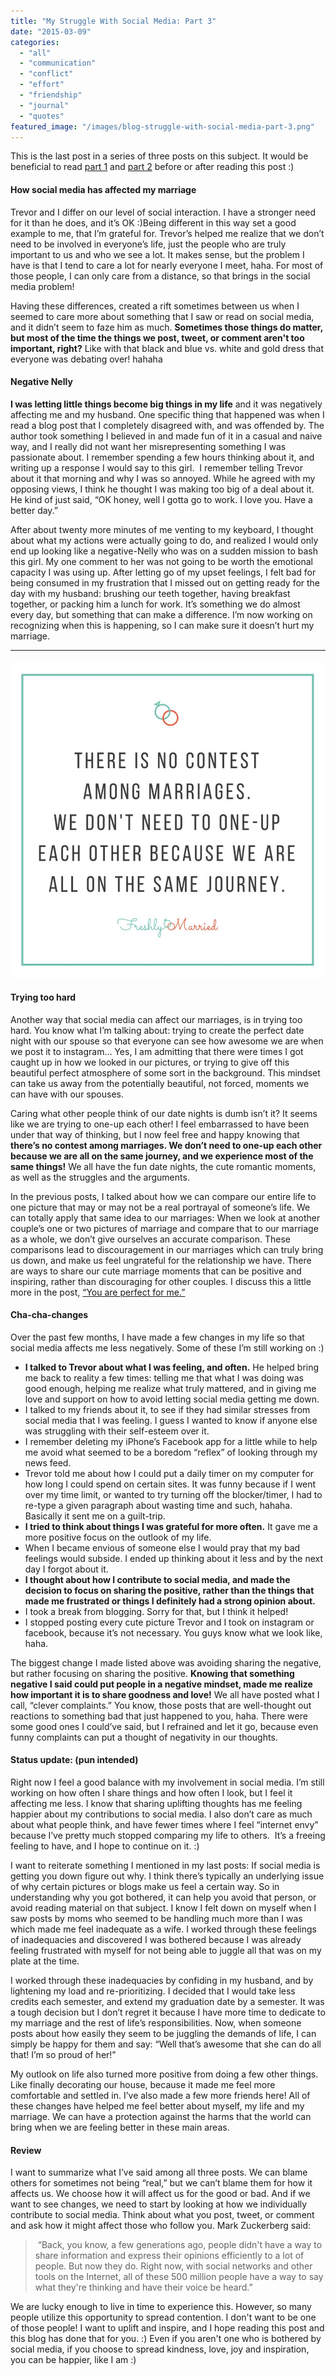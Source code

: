 ```yaml
---
title: "My Struggle With Social Media: Part 3"
date: "2015-03-09"
categories: 
  - "all"
  - "communication"
  - "conflict"
  - "effort"
  - "friendship"
  - "journal"
  - "quotes"
featured_image: "/images/blog-struggle-with-social-media-part-3.png"
---
```


This is the last post in a series of three posts on this subject. It would be beneficial to read [part 1](http://freshlymarried.com/my-struggle-with-social-media-part-1/) and [part 2](http://freshlymarried.com/my-struggle-with-social-media-part-2/) before or after reading this post :)

#### How social media has affected my marriage

Trevor and I differ on our level of social interaction. I have a stronger need for it than he does, and it’s OK :)Being different in this way set a good example to me, that I’m grateful for. Trevor’s helped me realize that we don’t need to be involved in everyone’s life, just the people who are truly important to us and who we see a lot. It makes sense, but the problem I have is that I tend to care a lot for nearly everyone I meet, haha. For most of those people, I can only care from a distance, so that brings in the social media problem!

Having these differences, created a rift sometimes between us when I seemed to care more about something that I saw or read on social media, and it didn’t seem to faze him as much. **Sometimes those things do matter, but most of the time the things we post, tweet, or comment aren't too important, right?** Like with that black and blue vs. white and gold dress that everyone was debating over! hahaha

#### Negative Nelly

**I was letting little things become big things in my life** and it was negatively affecting me and my husband. One specific thing that happened was when I read a blog post that I completely disagreed with, and was offended by. The author took something I believed in and made fun of it in a casual and naive way, and I really did not want her misrepresenting something I was passionate about. I remember spending a few hours thinking about it, and writing up a response I would say to this girl.  I remember telling Trevor about it that morning and why I was so annoyed. While he agreed with my opposing views, I think he thought I was making too big of a deal about it. He kind of just said, “OK honey, well I gotta go to work. I love you. Have a better day.”

After about twenty more minutes of me venting to my keyboard, I thought about what my actions were actually going to do, and realized I would only end up looking like a negative-Nelly who was on a sudden mission to bash this girl. My one comment to her was not going to be worth the emotional capacity I was using up. After letting go of my upset feelings, I felt bad for being consumed in my frustration that I missed out on getting ready for the day with my husband: brushing our teeth together, having breakfast together, or packing him a lunch for work. It’s something we do almost every day, but something that can make a difference. I’m now working on recognizing when this is happening, so I can make sure it doesn’t hurt my marriage.

* * *

#### ![struggles with social media, social media pitfalls, common struggles with social media, struggles of social media, addicted to social media, social media affecting marriage, marriage help, marriage advice, marriage enrichment, relationship education, newlywed](/images/THERE-is-no-contest-among-marriages-1.jpg)

#### Trying too hard

Another way that social media can affect our marriages, is in trying too hard. You know what I’m talking about: trying to create the perfect date night with our spouse so that everyone can see how awesome we are when we post it to instagram… Yes, I am admitting that there were times I got caught up in how we looked in our pictures, or trying to give off this beautiful perfect atmosphere of some sort in the background. This mindset can take us away from the potentially beautiful, not forced, moments we can have with our spouses.

Caring what other people think of our date nights is dumb isn’t it? It seems like we are trying to one-up each other! I feel embarrassed to have been under that way of thinking, but I now feel free and happy knowing that **there’s no contest among marriages. We don’t need to one-up each other because we are all on the same journey, and we experience most of the same things!** We all have the fun date nights, the cute romantic moments, as well as the struggles and the arguments.

In the previous posts, I talked about how we can compare our entire life to one picture that may or may not be a real portrayal of someone’s life. We can totally apply that same idea to our marriages: When we look at another couple’s one or two pictures of marriage and compare that to our marriage as a whole, we don’t give ourselves an accurate comparison. These comparisons lead to discouragement in our marriages which can truly bring us down, and make us feel ungrateful for the relationship we have. There are ways to share our cute marriage moments that can be positive and inspiring, rather than discouraging for other couples. I discuss this a little more in the post, [“You are perfect for me.”](http://freshlymarried.com/you-are-perfect-for-me/)

#### Cha-cha-changes

Over the past few months, I have made a few changes in my life so that social media affects me less negatively. Some of these I’m still working on :)

- **I talked to Trevor about what I was feeling, and often.** He helped bring me back to reality a few times: telling me that what I was doing was good enough, helping me realize what truly mattered, and in giving me love and support on how to avoid letting social media getting me down.
- I talked to my friends about it, to see if they had similar stresses from social media that I was feeling. I guess I wanted to know if anyone else was struggling with their self-esteem over it.
- I remember deleting my iPhone’s Facebook app for a little while to help me avoid what seemed to be a boredom “reflex” of looking through my news feed.
- Trevor told me about how I could put a daily timer on my computer for how long I could spend on certain sites. It was funny because if I went over my time limit, or wanted to try turning off the blocker/timer, I had to re-type a given paragraph about wasting time and such, hahaha. Basically it sent me on a guilt-trip.
- **I tried to think about things I was grateful for more often.** It gave me a more positive focus on the outlook of my life.
- When I became envious of someone else I would pray that my bad feelings would subside. I ended up thinking about it less and by the next day I forgot about it.
- **I thought about how I contribute to social media, and made the decision to focus on sharing the positive, rather than the things that made me frustrated or things I definitely had a strong opinion about.**
- I took a break from blogging. Sorry for that, but I think it helped!
- I stopped posting every cute picture Trevor and I took on instagram or facebook, because it’s not necessary. You guys know what we look like, haha.

The biggest change I made listed above was avoiding sharing the negative, but rather focusing on sharing the positive. **Knowing that something negative I said could put people in a negative mindset, made me realize how important it is to share goodness and love!** We all have posted what I call, “clever complaints.” You know, those posts that are well-thought out reactions to something bad that just happened to you, haha. There were some good ones I could’ve said, but I refrained and let it go, because even funny complaints can put a thought of negativity in our thoughts.

#### Status update: (pun intended)

Right now I feel a good balance with my involvement in social media. I’m still working on how often I share things and how often I look, but I feel it affecting me less. I know that sharing uplifting thoughts has me feeling happier about my contributions to social media. I also don’t care as much about what people think, and have fewer times where I feel “internet envy” because I’ve pretty much stopped comparing my life to others.  It’s a freeing feeling to have, and I hope to continue on it. :)

I want to reiterate something I mentioned in my last posts: If social media is getting you down figure out why. I think there’s typically an underlying issue of why certain pictures or blogs make us feel a certain way. So in understanding why you got bothered, it can help you avoid that person, or avoid reading material on that subject. I know I felt down on myself when I saw posts by moms who seemed to be handling much more than I was which made me feel inadequate as a wife. I worked through these feelings of inadequacies and discovered I was bothered because I was already feeling frustrated with myself for not being able to juggle all that was on my plate at the time.

I worked through these inadequacies by confiding in my husband, and by lightening my load and re-prioritizing. I decided that I would take less credits each semester, and extend my graduation date by a semester. It was a tough decision but I don’t regret it because I have more time to dedicate to my marriage and the rest of life’s responsibilities. Now, when someone posts about how easily they seem to be juggling the demands of life, I can simply be happy for them and say: “Well that’s awesome that she can do all that! I’m so proud of her!”

My outlook on life also turned more positive from doing a few other things. Like finally decorating our house, because it made me feel more comfortable and settled in. I’ve also made a few more friends here! All of these changes have helped me feel better about myself, my life and my marriage. We can have a protection against the harms that the world can bring when we are feeling better in these main areas.

#### Review

I want to summarize what I’ve said among all three posts. We can blame others for sometimes not being “real,” but we can’t blame them for how it affects us. We choose how it will affect us for the good or bad. And if we want to see changes, we need to start by looking at how we individually contribute to social media. Think about what you post, tweet, or comment and ask how it might affect those who follow you. Mark Zuckerberg said:

>  “Back, you know, a few generations ago, people didn't have a way to share information and express their opinions efficiently to a lot of people. But now they do. Right now, with social networks and other tools on the Internet, all of these 500 million people have a way to say what they're thinking and have their voice be heard.”

We are lucky enough to live in time to experience this. However, so many people utilize this opportunity to spread contention. I don't want to be one of those people! I want to uplift and inspire, and I hope reading this post and this blog has done that for you. :) Even if you aren't one who is bothered by social media, if you choose to spread kindness, love, joy and inspiration, you can be happier, like I am :)
